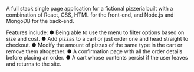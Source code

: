 A full stack single page application for a fictional pizzeria built with a combination of React, CSS, HTML for the front-end, and Node.js and MongoDB for the back-end. 

Features include:
● Being able to use the menu to filter options based on size and cost.
● Add pizzas to a cart or just order one and head straight to checkout.
● Modify the amount of pizzas of the same type in the cart or remove them altogether.
● A confirmation page with all the order details before placing an order.
● A cart whose contents persist if the user leaves and returns to the site.
